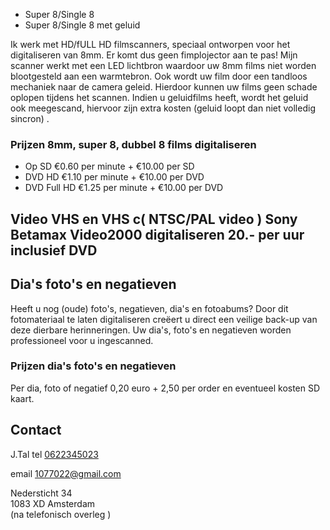 - Super 8/Single 8
- Super 8/Single 8 met geluid 
 
Ik werk met HD/fULL HD filmscanners, speciaal ontworpen voor het digitaliseren van 8mm. Er komt dus geen fimplojector aan te pas! Mijn scanner werkt met een LED lichtbron waardoor uw 8mm films niet worden blootgesteld aan een warmtebron. Ook wordt uw film door een tandloos mechaniek naar de camera geleid. Hierdoor kunnen uw films geen schade oplopen tijdens het scannen. Indien u geluidfilms heeft, wordt het geluid ook meegescand, hiervoor zijn extra kosten (geluid loopt dan niet volledig sincron) .

### Prijzen 8mm, super 8, dubbel 8 films digitaliseren
- Op SD       €0.60 per minute + €10.00 per  SD
- DVD HD      €1.10 per minute + €10.00 per  DVD
- DVD Full HD €1.25 per minute + €10.00 per  DVD 

## Video VHS en VHS c( NTSC/PAL video ) Sony Betamax Video2000                                                                                                                            digitaliseren   20.- per uur inclusief DVD


## Dia's foto's en negatieven
Heeft u nog (oude) foto's, negatieven, dia's en fotoabums? Door dit fotomateriaal te laten digitaliseren creëert u direct een veilige back-up van deze dierbare herinneringen. Uw dia's, foto's en negatieven worden professioneel voor u ingescanned.

### Prijzen dia's foto's en negatieven
Per dia, foto of negatief 0,20 euro + 2,50 per order en eventueel kosten SD kaart.

## Contact
J.Tal tel [0622345023](tel:0622345023)

email [1077022@gmail.com](mailto:1077022@gmail.com)

Nedersticht 34  
1083 XD Amsterdam  
(na telefonisch overleg )

 
